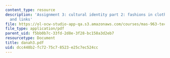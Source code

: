 ```yaml
---
content_type: resource
description: 'Assignment 3: cultural identity part 2: fashions in clothing, music
  and links'
file: https://ol-ocw-studio-app-qa.s3.amazonaws.com/courses/mas-963-techno-identity-who-we-are-and-how-we-perceive-ourselves-and-others-spring-2002/dcc448b2fc7275c78523e25c7ec524cc_danah3.pdf
file_type: application/pdf
parent_uid: f5bb0b7c-33fd-2d8e-3f28-bc158a3d2eb7
resourcetype: Document
title: danah3.pdf
uid: dcc448b2-fc72-75c7-8523-e25c7ec524cc
---
```

